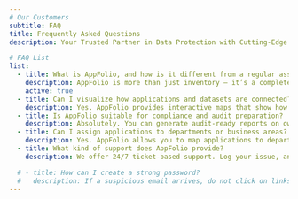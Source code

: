 ```yaml
---
# Our Customers
subtitle: FAQ
title: Frequently Asked Questions
description: Your Trusted Partner in Data Protection with Cutting-Edge Solutions for <br> Comprehensive Data Security.

# FAQ List
list:
  - title: What is AppFolio, and how is it different from a regular asset tracker?
    description: AppFolio is more than just inventory — it’s a complete platform to manage application metadata, map integrations, track usage, analyze cost, and drive smarter decisions.
    active: true
  - title: Can I visualize how applications and datasets are connected?
    description: Yes. AppFolio provides interactive maps that show how data flows between applications and where dependencies exist, making it easy to spot gaps and risks.
  - title: Is AppFolio suitable for compliance and audit preparation?
    description: Absolutely. You can generate audit-ready reports on ownership, lifecycle status, financials, and access — all in just a few clicks.
  - title: Can I assign applications to departments or business areas?
    description: Yes. AppFolio allows you to map applications to departments and business units to understand usage, ownership, and business alignment.
  - title: What kind of support does AppFolio provide?
    description: We offer 24/7 ticket-based support. Log your issue, and our team will respond within 24 hours — often much sooner.

  # - title: How can I create a strong password?
  #   description: If a suspicious email arrives, do not click on links or download attachments. Verify the sender's email address and look for phishing signs, such as typos or unusual requests. If unsure, contact the sender directly using a trusted method. Report the email to your IT department or email provider.
---
```

